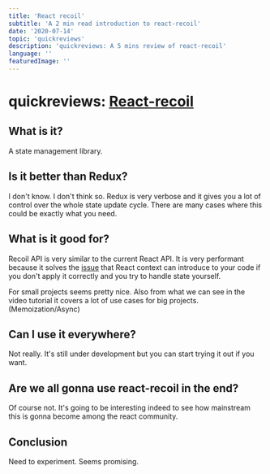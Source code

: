 ```yaml
---
title: 'React recoil'
subtitle: 'A 2 min read introduction to react-recoil'
date: '2020-07-14'
topic: 'quickreviews'
description: 'quickreviews: A 5 mins review of react-recoil'
language: ''
featuredImage: ''
---
```


# quickreviews: [React-recoil](https://recoiljs.org/)

## What is it?

A state management library.

## Is it better than Redux?

I don't know. I don't think so. Redux is very verbose and it gives you a lot of control over the whole state update cycle. There are many cases where this could be exactly what you need.

## What is it good for?

Recoil API is very similar to the current React API. It is very performant because it solves the [issue](https://medium.com/@ryanflorence/react-context-and-re-renders-react-take-the-wheel-cd1d20663647) that React context can introduce to your code if you don't apply it correctly and you try to handle state yourself.

For small projects seems pretty nice. Also from what we can see in the video tutorial it covers a lot of use cases for big projects. (Memoization/Async)

## Can I use it everywhere?

Not really. It's still under development but you can start trying it out if you want.

## Are we all gonna use react-recoil in the end?

Of course not. It's going to be interesting indeed to see how mainstream this is gonna become among the react community.

## Conclusion

Need to experiment. Seems promising.
